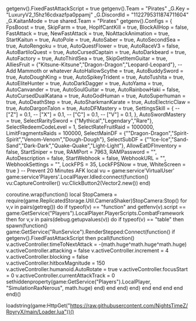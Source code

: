 getgenv().FixedFastAttackScript = true
getgenv().Team = "Pirates"
_G.Key = "LuxuryV2_15hz16cdxazfpa0ppamj"
_G.DiscordId = "1122795311874711604"
_G.KaitanMode = true
shared.Team = "Pirates"
getgenv().Configs = {
    FpsBoost = true,
    SkipFarm = true,
    HopIfCantKill = true,
    BlockAllHop = false,
    FastAttack = true,
    NewFastAttack = true,
    NoAttackAnimation = true,
    StartKaitun = true,
    AutoPole = true,
    AutoSaber = true,
    AutoSecondSea = true,
    AutoRengoku = true,
    AutoQuestFlower = true,
    AutoRaceV3 = false,
    AutoBartiloQuest = true,
    AutoCursedCaptain = true,
    AutoDarkbeard = true,
    AutoFactory = true,
    AutoThirdSea = true,
    SkipGetItemGuitar = true,
    AlliesFruit = {"Kitsune-Kitsune","Dragon-Dragon","Leopard-Leopard"}, -- Add Mammoth or whatever
    AutoHallowScythe = true,
    AutoBuddySword = true,
    AutoDoughKing = true,
    AutoSpikeyTrident = true,
    AutoTushita = true,
    AutoEliteHunter = true,
    AutoDarkDagger = true,
    AutoYama = true,
    AutoCanvander = true,
    AutoSoulGuitar = true, 
    AutoRainbowHaki = false,
    AutoCursedDualKatana = true,
    AutoGodHuman = true,
    AutoSuperhuman = true,
    AutoDeathStep = true,
    AutoSharkmanKarate = true,
    AutoElectricClaw = true,
    AutoDargonTalon = true,
    AutoDFMastery = true,
    SettingsSkill = {
        -- ["Z"] = 0.1,
        -- ["X"] = 0.1,
        -- ["C"] = 0.1,
        -- ["V"] = 0.1,
    },
    AutoSwordMastery = true,
    SelectRaritySword = {"Mythical","Legendary","Rare"},
    SelectRedeemCodeLevel = 1,
    SelectRateFruitRaid = 1000000,
    LimitFragmentsRaids = 100000,
    SelectMainDF = {""Dragon-Dragon","Spirit-Spirit","Venom-Venom","Dough-Dough"},
    SelectSubDF = {""Ice-Ice","Sand-Sand","Dark-Dark","Quake-Quake","Light-Light"},
    AllowEatDFInventory = false,
    StartSniper = true,
    RAMPort = 7963,
    RAMPassword = "",
    AutoDescription = false,
    StartWebhook = false,
    WebhookURL = "",
    WebhookSettings = "",
    LockFPS = 35,
    LockFPSNow = true,
    WhiteScreen = true
}
-- Prevent 20 Minutes AFK
local vu = game:service'VirtualUser'
game:service'Players'.LocalPlayer.Idled:connect(function()
    vu:CaptureController()
    vu:ClickButton2(Vector2.new())
end)

coroutine.wrap(function()
local StopCamera = require(game.ReplicatedStorage.Util.CameraShaker)StopCamera:Stop()
    for v,v in pairs(getreg()) do
        if typeof(v) == "function" and getfenv(v).script == game:GetService("Players").LocalPlayer.PlayerScripts.CombatFramework then
             for v,v in pairs(debug.getupvalues(v)) do
                if typeof(v) == "table" then
                    spawn(function()
                        game:GetService("RunService").RenderStepped:Connect(function()
                            if getgenv().FixedFastAttackScript then
                                 pcall(function()
                                     v.activeController.timeToNextAttack = -(math.huge^math.huge^math.huge)
                                     v.activeController.attacking = false
                                     v.activeController.increment = 4
                                     v.activeController.blocking = false   
                                     v.activeController.hitboxMagnitude = 150
    		                         v.activeController.humanoid.AutoRotate = true
    	                      	     v.activeController.focusStart = 0
    	                      	     v.activeController.currentAttackTrack = 0
                                     sethiddenproperty(game:GetService("Players").LocalPlayer, "SimulationRaxNerous", math.huge)
                                 end)
                             end
                         end)
                    end)
                end
            end
        end
    end
end)()

loadstring(game:HttpGet("https://raw.githubusercontent.com/NightsTimeZ/RoyryX/main/Loader.lua"))()
